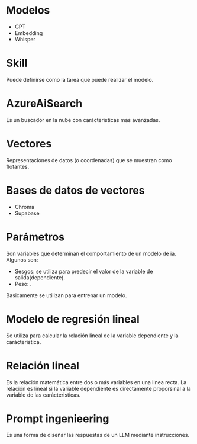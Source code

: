 # Modelos
- GPT
- Embedding
- Whisper

# Skill
Puede definirse como la tarea que puede realizar el modelo.

# AzureAiSearch
Es un buscador en la nube con carácteristicas mas avanzadas.

# Vectores
Representaciones de datos (o coordenadas) que se muestran como flotantes.

# Bases de datos de vectores
- Chroma
- Supabase

# Parámetros
Son variables que determinan el comportamiento de un modelo de ia. Algunos son: 
- Sesgos: se utiliza para predecir el valor de la variable de salida(dependiente).
- Peso: .

Basicamente se utilizan para entrenar un modelo.

# Modelo de regresión lineal
Se utiliza para calcular la relación líneal de la variable dependiente y la carácteristica.

# Relación lineal
Es la relación matemática entre dos o más variables en una linea recta. La relación es lineal si la variable dependiente es directamente proporsinal a la variable de las carácteristicas.

# Prompt ingenieering
Es una forma de diseñar las respuestas de un LLM mediante instrucciones.
